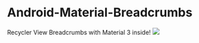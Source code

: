 # Android-Material-Breadcrumbs
Recycler View Breadcrumbs with Material 3 inside!
[![](https://jitpack.io/v/ExcU101/Android-Material-Breadcrumbs.svg)](https://jitpack.io/#ExcU101/Android-Material-Breadcrumbs)
